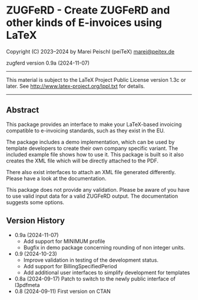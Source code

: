 # ZUGFeRD - Create ZUGFeRD and other kinds of E-invoices using LaTeX

Copyright (C) 2023–2024 by Marei Peischl (peiTeX) <marei@peitex.de>

zugferd version 0.9a (2024-11-07)

***************************************************************************

 This material is subject to the LaTeX Project Public License version 1.3c
 or later. See <http://www.latex-project.org/lppl.txt> for details.

***************************************************************************

## Abstract

This package provides an interface to make your LaTeX-based invoicing compatible to e-invoicing standards, such as they exist in the EU.

The package includes a demo implementation, which can be used by template developers to create their own company specific variant. The included example file shows how to use it. This package is built so it also creates the XML file which will be directly attached to the PDF.

There also exist interfaces to attach an XML file generated differently. Please have a look at the documentation.

This package does not provide any validation. Please be aware of you have to use valid input data for a valid ZUGFeRD output. The documentation suggests some options.

## Version History

* 0.9a (2024-11-07)
   - Add support for MINIMUM profile
   - Bugfix in demo package concerning rounding of non integer units.
* 0.9  (2024-10-23)
   - Improve validation in testing of the development status.
   - Add support for BillingSpecifiedPeriod
   - Add additional user interfaces to simplify development for templates
* 0.8a (2024-09-17) Patch to switch to the newly public interface of l3pdfmeta
* 0.8  (2024-09-11) First version on CTAN
